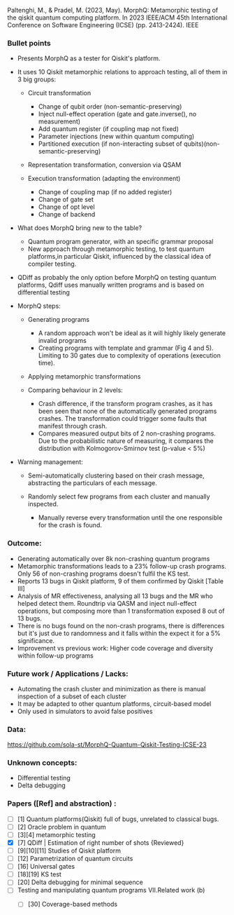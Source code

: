 Paltenghi, M., & Pradel, M. (2023, May). MorphQ: Metamorphic testing of the qiskit quantum computing platform. In 2023 IEEE/ACM 45th International Conference on Software Engineering (ICSE) (pp. 2413-2424). IEEE

### Bullet points
* Presents MorphQ as a tester for Qiskit's platform.

* It uses 10 Qiskit metamorphic relations to approach testing, all of them in 3 big groups:
  * Circuit transformation
    * Change of qubit order (non-semantic-preserving)
    * Inject null-effect operation (gate and gate.inverse(), no measurement)
    * Add quantum register (if coupling map not fixed)
    * Parameter injections (new within quantum computing)
    * Partitioned execution (if non-interacting subset of qubits)(non-semantic-preserving)

  * Representation transformation, conversion via QSAM

  * Execution transformation (adapting the environment)
    * Change of coupling map (if no added register)
    * Change of gate set
    * Change of opt level
    * Change of backend

* What does MorphQ bring new to the table?
   * Quantum program generator, with an specific grammar proposal
   * New approach through metamorphic testing, to test quantum platforms,in particular Qiskit,  influenced by the classical idea of compiler testing.

* QDiff as probably the only option before MorphQ on testing quantum platforms, Qdiff uses manually written programs and is based on differential testing

* MorphQ steps:

   * Generating programs
     * A random approach won't be ideal as it will highly likely generate invalid programs
     * Creating programs  with template and grammar (Fig 4 and 5). Limiting to 30 gates due to complexity of operations (execution time).

   * Applying metamorphic transformations

   * Comparing behaviour in 2 levels:
     * Crash difference, if the transform program crashes, as it has been seen that none of the automatically generated programs crashes. The transformation could trigger some faults that manifest through crash.
     * Compares measured output bits of 2 non-crashing programs. Due to the probabilistic nature of measuring, it compares the distribution  with Kolmogorov-Smirnov test (p-value < 5%)

* Warning management:
   * Semi-automatically clustering based on their crash message, abstracting the particulars of each message.

   * Randomly select few programs from each cluster and manually inspected.
     * Manually reverse every transformation until the one responsible for the crash is found.


### Outcome:
* Generating automatically over 8k non-crashing quantum programs
* Metamorphic transformations leads to a 23% follow-up crash programs. Only 56 of non-crashing programs doesn't fulfil the KS test. 
* Reports 13 bugs in Qiskit platform, 9 of them confirmed by Qiskit [Table III]
* Analysis of MR effectiveness, analysing all 13 bugs and the MR who helped detect them. Roundtrip via QASM and inject null-effect operations, but composing more than 1 transformation exposed 8 out of 13 bugs.
* There is no bugs found on the non-crash programs, there is differences but it's just due to randomness and it falls within the expect it for a 5% significance.
* Improvement vs previous work: Higher code coverage and diversity within follow-up programs


### Future work / Applications / Lacks:
* Automating the crash cluster and minimization as there is manual inspection of a subset of each cluster
* It may be adapted to other quantum platforms, circuit-based model
* Only used in simulators to avoid false positives

### Data:
https://github.com/sola-st/MorphQ-Quantum-Qiskit-Testing-ICSE-23

### Unknown concepts:
* Differential testing
* Delta debugging


### Papers ([Ref] and abstraction) :

- [ ] [1] Quantum platforms(Qiskit) full of bugs, unrelated to classical bugs.
- [ ] [2] Oracle problem in quantum
- [ ] [3][4] metamorphic testing
- [x] [7] QDiff | Estimation of right number of shots {Reviewed}
- [ ] [9][10][11] Studies of Qiskit platform
- [ ] [12] Parametrization of quantum circuits
- [ ] [16] Universal gates
- [ ] [18][19] KS test
- [ ] [20] Delta debugging for minimal sequence
- [ ] Testing and manipulating quantum programs VII.Related work (b)
  - [ ] [30] Coverage-based methods 





